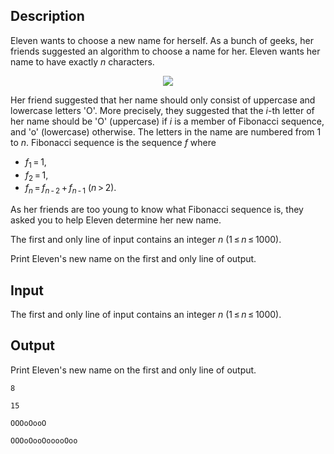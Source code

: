 ## Description

<div><p>Eleven wants to choose a new name for herself. As a bunch of geeks, her friends suggested an algorithm to choose a name for her. Eleven wants her name to have exactly <span class="tex-span"><i>n</i></span> characters. </p><center> <img class="tex-graphics" src="file://JODSlbtf.png" style="max-width: 100.0%;max-height: 100.0%;"> </center><p>Her friend suggested that her name should only consist of uppercase and lowercase letters '<span class="tex-font-style-tt">O</span>'. More precisely, they suggested that the <span class="tex-span"><i>i</i></span>-th letter of her name should be '<span class="tex-font-style-tt">O</span>' (uppercase) if <span class="tex-span"><i>i</i></span> is a member of Fibonacci sequence, and '<span class="tex-font-style-tt">o</span>' (lowercase) otherwise. The letters in the name are numbered from <span class="tex-span">1</span> to <span class="tex-span"><i>n</i></span>. Fibonacci sequence is the sequence <span class="tex-span"><i>f</i></span> where</p><ul> <li> <span class="tex-span"><i>f</i><sub class="lower-index">1</sub> = 1</span>, </li><li> <span class="tex-span"><i>f</i><sub class="lower-index">2</sub> = 1</span>, </li><li> <span class="tex-span"><i>f</i><sub class="lower-index"><i>n</i></sub> = <i>f</i><sub class="lower-index"><i>n</i> - 2</sub> + <i>f</i><sub class="lower-index"><i>n</i> - 1</sub></span> (<span class="tex-span"><i>n</i> &gt; 2</span>). </li></ul><p>As her friends are too young to know what Fibonacci sequence is, they asked you to help Eleven determine her new name.</p></div><div class="input-specification"><p>The first and only line of input contains an integer <span class="tex-span"><i>n</i></span> (<span class="tex-span">1 ≤ <i>n</i> ≤ 1000</span>).</p></div><div class="output-specification"><p>Print Eleven's new name on the first and only line of output.</p></div>

## Input

<p>The first and only line of input contains an integer <span class="tex-span"><i>n</i></span> (<span class="tex-span">1 ≤ <i>n</i> ≤ 1000</span>).</p>

## Output

<p>Print Eleven's new name on the first and only line of output.</p>





```input1
8

```




```input2
15

```




```output1
OOOoOooO

```




```output2
OOOoOooOooooOoo

```


